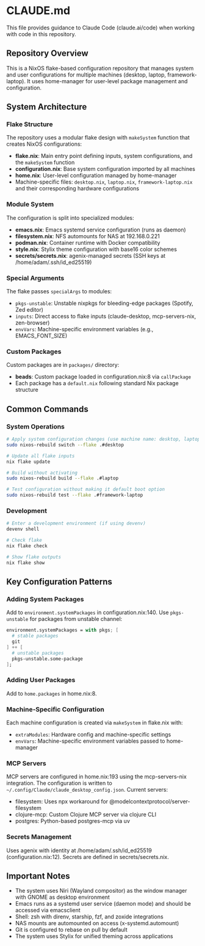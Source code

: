 # CLAUDE.md

This file provides guidance to Claude Code (claude.ai/code) when working with code in this repository.

## Repository Overview

This is a NixOS flake-based configuration repository that manages system and user configurations for multiple machines (desktop, laptop, framework-laptop). It uses home-manager for user-level package management and configuration.

## System Architecture

### Flake Structure

The repository uses a modular flake design with `makeSystem` function that creates NixOS configurations:

- **flake.nix**: Main entry point defining inputs, system configurations, and the `makeSystem` function
- **configuration.nix**: Base system configuration imported by all machines
- **home.nix**: User-level configuration managed by home-manager
- Machine-specific files: `desktop.nix`, `laptop.nix`, `framework-laptop.nix` and their corresponding hardware configurations

### Module System

The configuration is split into specialized modules:
- **emacs.nix**: Emacs systemd service configuration (runs as daemon)
- **filesystem.nix**: NFS automounts for NAS at 192.168.0.221
- **podman.nix**: Container runtime with Docker compatibility
- **style.nix**: Stylix theme configuration with base16 color schemes
- **secrets/secrets.nix**: agenix-managed secrets (SSH keys at /home/adam/.ssh/id_ed25519)

### Special Arguments

The flake passes `specialArgs` to modules:
- `pkgs-unstable`: Unstable nixpkgs for bleeding-edge packages (Spotify, Zed editor)
- `inputs`: Direct access to flake inputs (claude-desktop, mcp-servers-nix, zen-browser)
- `envVars`: Machine-specific environment variables (e.g., EMACS_FONT_SIZE)

### Custom Packages

Custom packages are in `packages/` directory:
- **beads**: Custom package loaded in configuration.nix:8 via `callPackage`
- Each package has a `default.nix` following standard Nix package structure

## Common Commands

### System Operations

```sh
# Apply system configuration changes (use machine name: desktop, laptop, or framework-laptop)
sudo nixos-rebuild switch --flake .#desktop

# Update all flake inputs
nix flake update

# Build without activating
sudo nixos-rebuild build --flake .#laptop

# Test configuration without making it default boot option
sudo nixos-rebuild test --flake .#framework-laptop
```

### Development

```sh
# Enter a development environment (if using devenv)
devenv shell

# Check flake
nix flake check

# Show flake outputs
nix flake show
```

## Key Configuration Patterns

### Adding System Packages

Add to `environment.systemPackages` in configuration.nix:140. Use `pkgs-unstable` for packages from unstable channel:

```nix
environment.systemPackages = with pkgs; [
  # stable packages
  git
] ++ [
  # unstable packages
  pkgs-unstable.some-package
];
```

### Adding User Packages

Add to `home.packages` in home.nix:8.

### Machine-Specific Configuration

Each machine configuration is created via `makeSystem` in flake.nix with:
- `extraModules`: Hardware config and machine-specific settings
- `envVars`: Machine-specific environment variables passed to home-manager

### MCP Servers

MCP servers are configured in home.nix:193 using the mcp-servers-nix integration. The configuration is written to `~/.config/Claude/claude_desktop_config.json`. Current servers:
- filesystem: Uses npx workaround for @modelcontextprotocol/server-filesystem
- clojure-mcp: Custom Clojure MCP server via clojure CLI
- postgres: Python-based postgres-mcp via uv

### Secrets Management

Uses agenix with identity at /home/adam/.ssh/id_ed25519 (configuration.nix:12). Secrets are defined in secrets/secrets.nix.

## Important Notes

- The system uses Niri (Wayland compositor) as the window manager with GNOME as desktop environment
- Emacs runs as a systemd user service (daemon mode) and should be accessed via emacsclient
- Shell: zsh with direnv, starship, fzf, and zoxide integrations
- NAS mounts are automounted on access (x-systemd.automount)
- Git is configured to rebase on pull by default
- The system uses Stylix for unified theming across applications

